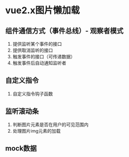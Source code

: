# vue2.x图片懒加载

## 组件通信方式（事件总线）- 观察者模式

1. 提供监听某个事件的接口
2. 提供取消监听的接口
3. 触发事件的接口（可传递数据）
4. 触发事件后自动通知监听者
 
## 自定义指令

1. 自定义指令钩子函数
## 监听滚动条

1. 判断图片元素是否在用户的可见范围内
2. 处理图片img元素的加载

## mock数据
